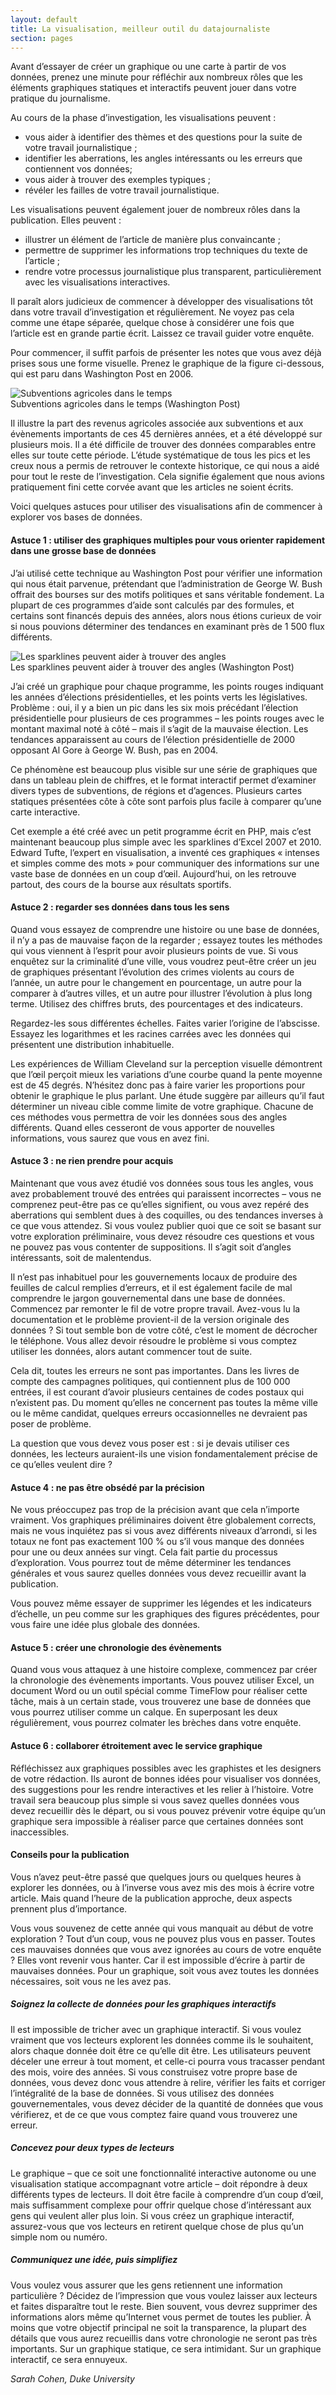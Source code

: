 ```yaml
---
layout: default
title: La visualisation, meilleur outil du datajournaliste
section: pages
---
```


Avant d’essayer de créer un graphique ou une carte à partir de vos données, prenez une minute pour réfléchir aux nombreux rôles que les éléments graphiques statiques et interactifs peuvent jouer dans votre pratique du journalisme.

Au cours de la phase d’investigation, les visualisations peuvent :

* vous aider à identifier des thèmes et des questions pour la suite de votre travail journalistique ;
* identifier les aberrations, les angles intéressants ou les erreurs que contiennent vos données;
* vous aider à trouver des exemples typiques ;
* révéler les failles de votre travail journalistique.

Les visualisations peuvent également jouer de nombreux rôles dans la publication. Elles peuvent :

* illustrer un élément de l’article de manière plus convaincante ;
* permettre de supprimer les informations trop techniques du texte de l’article ;
* rendre votre processus journalistique plus transparent, particulièrement avec les visualisations interactives.

Il paraît alors judicieux de commencer à développer des visualisations tôt dans votre travail d’investigation et régulièrement. Ne voyez pas cela comme une étape séparée, quelque chose à considérer une fois que l’article est en grande partie écrit. Laissez ce travail guider votre enquête.

Pour commencer, il suffit parfois de présenter les notes que vous avez déjà prises sous une forme visuelle. Prenez le graphique de la figure ci-dessous, qui est paru dans Washington Post en 2006.

<div class="imageblock">
<div class="content">
<img alt="Subventions agricoles dans le temps" src="../figs/incoming/06-MM.png"></div>
<div class="title">Subventions agricoles dans le temps (Washington Post)</div>
</div>

Il illustre la part des revenus agricoles associée aux subventions et aux évènements importants de ces 45 dernières années, et a été développé sur plusieurs mois. Il a été difficile de trouver des données comparables entre elles sur toute cette période. L’étude systématique de tous les pics et les creux nous a permis de retrouver le contexte historique, ce qui nous a aidé pour tout le reste de l’investigation. Cela signifie également que nous avions pratiquement fini cette corvée avant que les articles ne soient écrits.

Voici quelques astuces pour utiliser des visualisations afin de commencer à explorer vos bases de données.

#### Astuce 1 : utiliser des graphiques multiples pour vous orienter rapidement dans une grosse base de données

J’ai utilisé cette technique au Washington Post pour vérifier une information qui nous était parvenue, prétendant que l’administration de George W. Bush offrait des bourses sur des motifs politiques et sans véritable fondement. La plupart de ces programmes d’aide sont calculés par des formules, et certains sont financés depuis des années, alors nous étions curieux de voir si nous pouvions déterminer des tendances en examinant près de 1 500 flux différents.

<div class="imageblock">
<div class="content">
<img alt="Les sparklines peuvent aider à trouver des angles" src="../figs/incoming/06-NN.png"></div>
<div class="title">Les sparklines peuvent aider à trouver des angles (Washington Post)</div>
</div>

J’ai créé un graphique pour chaque programme, les points rouges indiquant les années d’élections présidentielles, et les points verts les législatives. Problème : oui, il y a bien un pic dans les six mois précédant l’élection présidentielle pour plusieurs de ces programmes – les points rouges avec le montant maximal noté à côté – mais il s’agit de la mauvaise élection. Les tendances apparaissent au cours de l’élection présidentielle de 2000 opposant Al Gore à George W. Bush, pas en 2004.

Ce phénomène est beaucoup plus visible sur une série de graphiques que dans un tableau plein de chiffres, et le format interactif permet d’examiner divers types de subventions, de régions et d’agences. Plusieurs cartes statiques présentées côte à côte sont parfois plus facile à comparer qu’une carte interactive.

Cet exemple a été créé avec un petit programme écrit en PHP, mais c’est maintenant beaucoup plus simple avec les sparklines d’Excel 2007 et 2010. Edward Tufte, l’expert en visualisation, a inventé ces graphiques « intenses et simples comme des mots » pour communiquer des informations sur une vaste base de données en un coup d’œil. Aujourd’hui, on les retrouve partout, des cours de la bourse aux résultats sportifs.

#### Astuce 2 : regarder ses données dans tous les sens

Quand vous essayez de comprendre une histoire ou une base de données, il n’y a pas de mauvaise façon de la regarder ; essayez toutes les méthodes qui vous viennent à l’esprit pour avoir plusieurs points de vue. Si vous enquêtez sur la criminalité d’une ville, vous voudrez peut-être créer un jeu de graphiques présentant l’évolution des crimes violents au cours de l’année, un autre pour le changement en pourcentage, un autre pour la comparer à d’autres villes, et un autre pour illustrer l’évolution à plus long terme. Utilisez des chiffres bruts, des pourcentages et des indicateurs.

Regardez-les sous différentes échelles. Faites varier l’origine de l’abscisse. Essayez les logarithmes et les racines carrées avec les données qui présentent une distribution inhabituelle.

Les expériences de William Cleveland sur la perception visuelle démontrent que l’œil perçoit mieux les variations d’une courbe quand la pente moyenne est de 45 degrés. N’hésitez donc pas à faire varier les proportions pour obtenir le graphique le plus parlant. Une étude suggère par ailleurs qu’il faut déterminer un niveau cible comme limite de votre graphique. Chacune de ces méthodes vous permettra de voir les données sous des angles différents. Quand elles cesseront de vous apporter de nouvelles informations, vous saurez que vous en avez fini.

#### Astuce 3 : ne rien prendre pour acquis

Maintenant que vous avez étudié vos données sous tous les angles, vous avez probablement trouvé des entrées qui paraissent incorrectes – vous ne comprenez peut-être pas ce qu’elles signifient, ou vous avez repéré des aberrations qui semblent dues à des coquilles, ou des tendances inverses à ce que vous attendez. Si vous voulez publier quoi que ce soit se basant sur votre exploration préliminaire, vous devez résoudre ces questions et vous ne pouvez pas vous contenter de suppositions. Il s’agit soit d’angles intéressants, soit de malentendus.

Il n’est pas inhabituel pour les gouvernements locaux de produire des feuilles de calcul remplies d’erreurs, et il est également facile de mal comprendre le jargon gouvernemental dans une base de données. Commencez par remonter le fil de votre propre travail. Avez-vous lu la documentation et le problème provient-il de la version originale des données ? Si tout semble bon de votre côté, c’est le moment de décrocher le téléphone. Vous allez devoir résoudre le problème si vous comptez utiliser les données, alors autant commencer tout de suite.

Cela dit, toutes les erreurs ne sont pas importantes. Dans les livres de compte des campagnes politiques, qui contiennent plus de 100 000 entrées, il est courant d’avoir plusieurs centaines de codes postaux qui n’existent pas. Du moment qu’elles ne concernent pas toutes la même ville ou le même candidat, quelques erreurs occasionnelles ne devraient pas poser de problème.

La question que vous devez vous poser est : si je devais utiliser ces données, les lecteurs auraient-ils une vision fondamentalement précise de ce qu’elles veulent dire ?

#### Astuce 4 : ne pas être obsédé par la précision

Ne vous préoccupez pas trop de la précision avant que cela n’importe vraiment. Vos graphiques préliminaires doivent être globalement corrects, mais ne vous inquiétez pas si vous avez différents niveaux d’arrondi, si les totaux ne font pas exactement 100 % ou s’il vous manque des données pour une ou deux années sur vingt. Cela fait partie du processus d’exploration. Vous pourrez tout de même déterminer les tendances générales et vous saurez quelles données vous devez recueillir avant la publication.

Vous pouvez même essayer de supprimer les légendes et les indicateurs d’échelle, un peu comme sur les graphiques des figures précédentes, pour vous faire une idée plus globale des données.

#### Astuce 5 : créer une chronologie des évènements

Quand vous vous attaquez à une histoire complexe, commencez par créer la chronologie des évènements importants. Vous pouvez utiliser Excel, un document Word ou un outil spécial comme TimeFlow pour réaliser cette tâche, mais à un certain stade, vous trouverez une base de données que vous pourrez utiliser comme un calque. En superposant les deux régulièrement, vous pourrez colmater les brèches dans votre enquête.

#### Astuce 6 : collaborer étroitement avec le service graphique

Réfléchissez aux graphiques possibles avec les graphistes et les designers de votre rédaction. Ils auront de bonnes idées pour visualiser vos données, des suggestions pour les rendre interactives et les relier à l’histoire. Votre travail sera beaucoup plus simple si vous savez quelles données vous devez recueillir dès le départ, ou si vous pouvez prévenir votre équipe qu’un graphique sera impossible à réaliser parce que certaines données sont inaccessibles.

#### Conseils pour la publication

Vous n’avez peut-être passé que quelques jours ou quelques heures à explorer les données, ou à l’inverse vous avez mis des mois à écrire votre article. Mais quand l’heure de la publication approche, deux aspects prennent plus d’importance.

Vous vous souvenez de cette année qui vous manquait au début de votre exploration ? Tout d’un coup, vous ne pouvez plus vous en passer. Toutes ces mauvaises données que vous avez ignorées au cours de votre enquête ? Elles vont revenir vous hanter. Car il est impossible d’écrire à partir de mauvaises données. Pour un graphique, soit vous avez toutes les données nécessaires, soit vous ne les avez pas.

##### Soignez la collecte de données pour les graphiques interactifs

Il est impossible de tricher avec un graphique interactif. Si vous voulez vraiment que vos lecteurs explorent les données comme ils le souhaitent, alors chaque donnée doit être ce qu’elle dit être. Les utilisateurs peuvent déceler une erreur à tout moment, et celle-ci pourra vous tracasser pendant des mois, voire des années. Si vous construisez votre propre base de données, vous devez donc vous attendre à relire, vérifier les faits et corriger l’intégralité de la base de données. Si vous utilisez des données gouvernementales, vous devez décider de la quantité de données que vous vérifierez, et de ce que vous comptez faire quand vous trouverez une erreur.

##### Concevez pour deux types de lecteurs

Le graphique – que ce soit une fonctionnalité interactive autonome ou une visualisation statique accompagnant votre article – doit répondre à deux différents types de lecteurs. Il doit être facile à comprendre d’un coup d’œil, mais suffisamment complexe pour offrir quelque chose d’intéressant aux gens qui veulent aller plus loin. Si vous créez un graphique interactif, assurez-vous que vos lecteurs en retirent quelque chose de plus qu’un simple nom ou numéro.

##### Communiquez une idée, puis simplifiez

Vous voulez vous assurer que les gens retiennent une information particulière ? Décidez de l’impression que vous voulez laisser aux lecteurs et faites disparaître tout le reste. Bien souvent, vous devrez supprimer des informations alors même qu’Internet vous permet de toutes les publier. À moins que votre objectif principal ne soit la transparence, la plupart des détails que vous aurez recueillis dans votre chronologie ne seront pas très importants. Sur un graphique statique, ce sera intimidant. Sur un graphique interactif, ce sera ennuyeux.

_Sarah Cohen, Duke University_